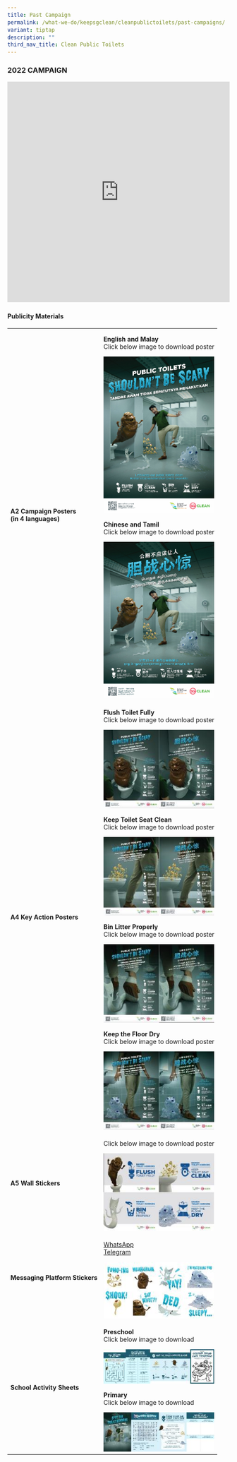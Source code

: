 ```yaml
---
title: Past Campaign
permalink: /what-we-do/keepsgclean/cleanpublictoilets/past-campaigns/
variant: tiptap
description: ""
third_nav_title: Clean Public Toilets
---
```

<h3><strong>2022 CAMPAIGN</strong></h3>
<div class="iframe-wrapper">
<iframe height="500" width="100%" allowfullscreen="true" frameborder="0" src="https://www.youtube.com/embed/9aI1lcsEZ_M"></iframe>
</div>
<h4><strong>Publicity Materials</strong></h4>
<table style="minWidth: 50px">
<colgroup>
<col>
<col>
</colgroup>
<tbody>
<tr>
<td rowspan="1" colspan="1">
<h4><strong>A2 Campaign Posters</strong><br><strong>(in 4 languages)</strong></h4>
</td>
<td rowspan="1" colspan="1">
<p><strong>English and Malay</strong>
<br>Click below image to download poster</p>
<div class="isomer-image-wrapper">
<img style="width: 100%" height="auto" width="100%" alt="CPT KV EM" src="/images/Keep SG Clean/Clean Public Toilets/cpt_kv_em_tmb_small.png">
</div>
<p><strong>Chinese and Tamil</strong>
<br>Click below image to download poster</p>
<div class="isomer-image-wrapper">
<img style="width: 100%" height="auto" width="100%" alt="CPT KV CT" src="/images/Keep SG Clean/Clean Public Toilets/cpt_kv_ct_tmb_small.png">
</div>
</td>
</tr>
<tr>
<td rowspan="1" colspan="1">
<h4><strong>A4 Key Action Posters</strong></h4>
</td>
<td rowspan="1" colspan="1">
<p><strong>Flush Toilet Fully</strong>
<br>Click below image to download poster</p>
<div class="isomer-image-wrapper">
<img style="width: 100%" height="auto" width="100%" alt="Flush" src="/images/Keep SG Clean/Clean Public Toilets/flush_tmb_small.jpg">
</div>
<p><strong>Keep Toilet Seat Clean</strong>
<br>Click below image to download poster</p>
<div class="isomer-image-wrapper">
<img style="width: 100%" height="auto" width="100%" alt="Clean" src="/images/Keep SG Clean/Clean Public Toilets/clean_tmb_small.jpg">
</div>
<p><strong>Bin Litter Properly</strong>
<br>Click below image to download poster</p>
<div class="isomer-image-wrapper">
<img style="width: 100%" height="auto" width="100%" alt="Bin" src="/images/Keep SG Clean/Clean Public Toilets/bin_tmb_small.jpg">
</div>
<p><strong>Keep the Floor Dry</strong>
<br>Click below image to download poster</p>
<div class="isomer-image-wrapper">
<img style="width: 100%" height="auto" width="100%" alt="Dry" src="/images/Keep SG Clean/Clean Public Toilets/dry_tmb_small.jpg">
</div>
</td>
</tr>
<tr>
<td rowspan="1" colspan="1">
<h4><strong> A5 Wall Stickers</strong></h4>
</td>
<td rowspan="1" colspan="1">
<p>Click below image to download poster</p>
<div class="isomer-image-wrapper">
<img style="width: 100%" height="auto" width="100%" alt="A5" src="/images/Keep SG Clean/Clean Public Toilets/a5_tmb_small.jpg">
</div>
</td>
</tr>
<tr>
<td rowspan="1" colspan="1">
<h4><strong> Messaging Platform Stickers</strong></h4>
</td>
<td rowspan="1" colspan="1">
<p><a href="https://sticker.ly/s/7TAX4K" rel="noopener noreferrer nofollow" target="_blank">WhatsApp</a>
<br><a href="https://t.me/addstickers/CPTPottyStickers" rel="noopener noreferrer nofollow" target="_blank">Telegram</a>
</p>
<div class="isomer-image-wrapper">
<img style="width: 100%" height="auto" width="100%" alt="Stickers" src="/images/Keep SG Clean/Clean Public Toilets/stickers91d24a89aec245ea9db17e530233ee2a_tmb_small.jpg">
</div>
</td>
</tr>
<tr>
<td rowspan="1" colspan="1">
<h4><strong>  School Activity Sheets</strong></h4>
</td>
<td rowspan="1" colspan="1">
<p><strong>Preschool</strong>
<br>Click below image to download</p>
<div class="isomer-image-wrapper">
<img style="width: 100%" height="auto" width="100%" alt="Preschool" src="/images/Keep SG Clean/Clean Public Toilets/preschool_tmb_small.jpg">
</div>
<p><strong>Primary</strong>
<br>Click below image to download</p>
<div class="isomer-image-wrapper">
<img style="width: 100%" height="auto" width="100%" alt="Primary School" src="/images/Keep SG Clean/Clean Public Toilets/primary_school_tmb_small.jpg">
</div>
</td>
</tr>
</tbody>
</table>
<p></p>